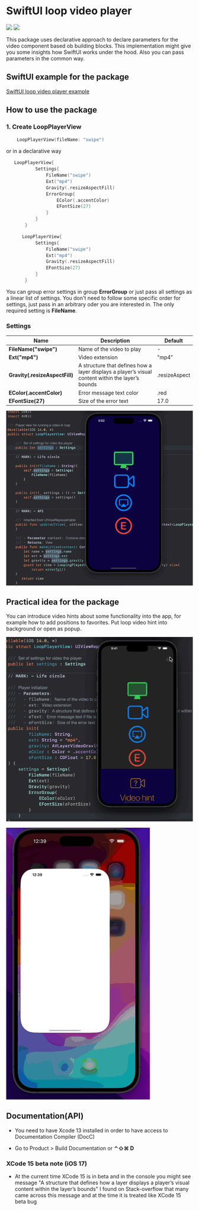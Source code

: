 # SwiftUI loop video player

[![](https://img.shields.io/endpoint?url=https%3A%2F%2Fswiftpackageindex.com%2Fapi%2Fpackages%2FThe-Igor%2Fswiftui-loop-videoplayer%2Fbadge%3Ftype%3Dswift-versions)](https://swiftpackageindex.com/The-Igor/swiftui-loop-videoplayer)
[![](https://img.shields.io/endpoint?url=https%3A%2F%2Fswiftpackageindex.com%2Fapi%2Fpackages%2FThe-Igor%2Fswiftui-loop-videoplayer%2Fbadge%3Ftype%3Dplatforms)](https://swiftpackageindex.com/The-Igor/swiftui-loop-videoplayer)

This package uses declarative approach to declare parameters for the video component based ob building blocks. This implementation might give you some insights how SwiftUI works under the hood. Also you can pass parameters in the common way.

## SwiftUI example for the package
[ SwiftUI loop video player example](https://github.com/The-Igor/swiftui-loop-videoplayer-example)

## How to use the package
### 1. Create LoopPlayerView

```swift
    LoopPlayerView(fileName: "swipe")    
```

   or in a declarative way
   
 ```swift
    LoopPlayerView{
            Settings{
                FileName("swipe")
                Ext("mp4")
                Gravity(.resizeAspectFill)
                ErrorGroup{
                    EColor(.accentColor)
                    EFontSize(27)
                }
            }
        }   
``` 
          
 ```swift            
       LoopPlayerView{
            Settings{
                FileName("swipe")
                Ext("mp4")
                Gravity(.resizeAspectFill)
                EFontSize(27)                  
            }
        } 
```  
You can group error settings in group **ErrorGroup** or just pass all settings as a linear list of settings. You don't need to follow some specific order for settings, just pass in an arbitrary oder you are interested in. The only required setting is **FileName**.

### Settings

| Name | Description | Default |
| --- | --- |  --- | 
|**FileName("swipe")**| Name of the video to play| - |
|**Ext("mp4")**| Video extension | "mp4" |
|**Gravity(.resizeAspectFill)**| A structure that defines how a layer displays a player’s visual content within the layer’s bounds | .resizeAspect |
|**EColor(.accentColor)**| Error message text color| .red |
|**EFontSize(27)**| Size of the error text | 17.0 |


  ![The concept](https://github.com/The-Igor/swiftui-loop-videoplayer-example/blob/main/swiftui-loop-videoplayer-example/img/swiftui.gif)


## Practical idea for the package
You can introduce video hints about some functionality into the app, for example how to add positions to favorites. Put loop video hint into background or open as popup.

![The concept](https://github.com/The-Igor/swiftui-loop-videoplayer-example/blob/main/swiftui-loop-videoplayer-example/img/swiftui_video_hint.gif)

![The concept](https://github.com/The-Igor/swiftui-loop-videoplayer-example/blob/main/swiftui-loop-videoplayer-example/img/tip_video_swiftui.gif)
  
## Documentation(API)
- You need to have Xcode 13 installed in order to have access to Documentation Compiler (DocC)

- Go to Product > Build Documentation or **⌃⇧⌘ D**

### XCode 15 beta note (iOS 17)

- At the current time XCode 15 is in beta and in the console you might see message "A structure that defines how a layer displays a player’s visual content within the layer’s bounds" I found on Stack-overflow that many came across this message and at the time it is treated like XCode 15 beta bug
